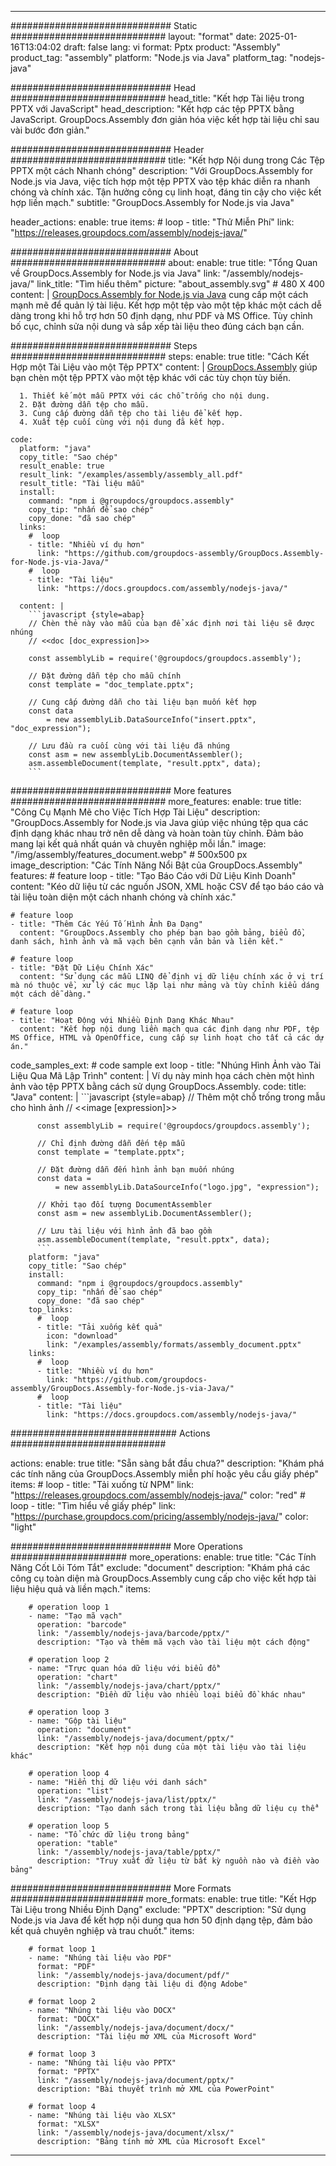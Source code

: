 



---
############################# Static ############################
layout: "format"
date:  2025-01-16T13:04:02
draft: false
lang: vi
format: Pptx
product: "Assembly"
product_tag: "assembly"
platform: "Node.js via Java"
platform_tag: "nodejs-java"

############################# Head ############################
head_title: "Kết hợp Tài liệu trong PPTX với JavaScript"
head_description: "Kết hợp các tệp PPTX bằng JavaScript. GroupDocs.Assembly đơn giản hóa việc kết hợp tài liệu chỉ sau vài bước đơn giản."

############################# Header ############################
title: "Kết hợp Nội dung trong Các Tệp PPTX một cách Nhanh chóng" 
description: "Với GroupDocs.Assembly for Node.js via Java, việc tích hợp một tệp PPTX vào tệp khác diễn ra nhanh chóng và chính xác. Tận hưởng công cụ linh hoạt, đáng tin cậy cho việc kết hợp liền mạch."
subtitle: "GroupDocs.Assembly for Node.js via Java" 

header_actions:
  enable: true
  items:
    #  loop
    - title: "Thử Miễn Phí"
      link: "https://releases.groupdocs.com/assembly/nodejs-java/"
      
############################# About ############################
about:
    enable: true
    title: "Tổng Quan về GroupDocs.Assembly for Node.js via Java"
    link: "/assembly/nodejs-java/"
    link_title: "Tìm hiểu thêm"
    picture: "about_assembly.svg" # 480 X 400
    content: |
       [GroupDocs.Assembly for Node.js via Java](/assembly/nodejs-java/) cung cấp một cách mạnh mẽ để quản lý tài liệu. Kết hợp một tệp vào một tệp khác một cách dễ dàng trong khi hỗ trợ hơn 50 định dạng, như PDF và MS Office. Tùy chỉnh bố cục, chỉnh sửa nội dung và sắp xếp tài liệu theo đúng cách bạn cần.

############################# Steps ############################
steps:
    enable: true
    title: "Cách Kết Hợp một Tài Liệu vào một Tệp PPTX"
    content: |
      [GroupDocs.Assembly](/assembly/nodejs-java/) giúp bạn chèn một tệp PPTX vào một tệp khác với các tùy chọn tùy biến.
      
      1. Thiết kế một mẫu PPTX với các chỗ trống cho nội dung.
      2. Đặt đường dẫn tệp cho mẫu.
      3. Cung cấp đường dẫn tệp cho tài liệu để kết hợp.
      4. Xuất tệp cuối cùng với nội dung đã kết hợp.
   
    code:
      platform: "java"
      copy_title: "Sao chép"
      result_enable: true
      result_link: "/examples/assembly/assembly_all.pdf"
      result_title: "Tài liệu mẫu"
      install:
        command: "npm i @groupdocs/groupdocs.assembly"
        copy_tip: "nhấn để sao chép"
        copy_done: "đã sao chép"
      links:
        #  loop
        - title: "Nhiều ví dụ hơn"
          link: "https://github.com/groupdocs-assembly/GroupDocs.Assembly-for-Node.js-via-Java/"
        #  loop
        - title: "Tài liệu"
          link: "https://docs.groupdocs.com/assembly/nodejs-java/"
          
      content: |
        ```javascript {style=abap}
        // Chèn thẻ này vào mẫu của bạn để xác định nơi tài liệu sẽ được nhúng
        // <<doc [doc_expression]>>
    
        const assemblyLib = require('@groupdocs/groupdocs.assembly');

        // Đặt đường dẫn tệp cho mẫu chính
        const template = "doc_template.pptx";

        // Cung cấp đường dẫn cho tài liệu bạn muốn kết hợp
        const data 
            = new assemblyLib.DataSourceInfo("insert.pptx", "doc_expression");

        // Lưu đầu ra cuối cùng với tài liệu đã nhúng
        const asm = new assemblyLib.DocumentAssembler();
        asm.assembleDocument(template, "result.pptx", data);
        ```           

############################# More features ############################
more_features:
  enable: true
  title: "Công Cụ Mạnh Mẽ cho Việc Tích Hợp Tài Liệu"
  description: "GroupDocs.Assembly for Node.js via Java giúp việc nhúng tệp qua các định dạng khác nhau trở nên dễ dàng và hoàn toàn tùy chỉnh. Đảm bảo mang lại kết quả nhất quán và chuyên nghiệp mỗi lần."
  image: "/img/assembly/features_document.webp" # 500x500 px
  image_description: "Các Tính Năng Nổi Bật của GroupDocs.Assembly"
  features:
    # feature loop
    - title: "Tạo Báo Cáo với Dữ Liệu Kinh Doanh"
      content: "Kéo dữ liệu từ các nguồn JSON, XML hoặc CSV để tạo báo cáo và tài liệu toàn diện một cách nhanh chóng và chính xác."

    # feature loop
    - title: "Thêm Các Yếu Tố Hình Ảnh Đa Dạng"
      content: "GroupDocs.Assembly cho phép bạn bao gồm bảng, biểu đồ, danh sách, hình ảnh và mã vạch bên cạnh văn bản và liên kết."

    # feature loop
    - title: "Đặt Dữ Liệu Chính Xác"
      content: "Sử dụng các mẫu LINQ để định vị dữ liệu chính xác ở vị trí mà nó thuộc về, xử lý các mục lặp lại như mảng và tùy chỉnh kiểu dáng một cách dễ dàng."

    # feature loop
    - title: "Hoạt Động với Nhiều Định Dạng Khác Nhau"
      content: "Kết hợp nội dung liền mạch qua các định dạng như PDF, tệp MS Office, HTML và OpenOffice, cung cấp sự linh hoạt cho tất cả các dự án."
      
  code_samples_ext:
    # code sample ext loop
    - title: "Nhúng Hình Ảnh vào Tài Liệu Qua Mã Lập Trình"
      content: |
        Ví dụ này minh họa cách chèn một hình ảnh vào tệp PPTX bằng cách sử dụng GroupDocs.Assembly.
      code:
        title: "Java"
        content: |
          ```javascript {style=abap}
          // Thêm một chỗ trống trong mẫu cho hình ảnh
          // <<image [expression]>>
          
          const assemblyLib = require('@groupdocs/groupdocs.assembly');

          // Chỉ định đường dẫn đến tệp mẫu
          const template = "template.pptx";

          // Đặt đường dẫn đến hình ảnh bạn muốn nhúng
          const data =
              = new assemblyLib.DataSourceInfo("logo.jpg", "expression");

          // Khởi tạo đối tượng DocumentAssembler
          const asm = new assemblyLib.DocumentAssembler();

          // Lưu tài liệu với hình ảnh đã bao gồm
          asm.assembleDocument(template, "result.pptx", data);
          ```
        platform: "java"
        copy_title: "Sao chép"
        install:
          command: "npm i @groupdocs/groupdocs.assembly"
          copy_tip: "nhấn để sao chép"
          copy_done: "đã sao chép"
        top_links:
          #  loop
          - title: "Tải xuống kết quả"
            icon: "download"
            link: "/examples/assembly/formats/assembly_document.pptx"
        links:
          #  loop
          - title: "Nhiều ví dụ hơn"
            link: "https://github.com/groupdocs-assembly/GroupDocs.Assembly-for-Node.js-via-Java/"
          #  loop
          - title: "Tài liệu"
            link: "https://docs.groupdocs.com/assembly/nodejs-java/"
            

            


############################## Actions ############################

actions:
  enable: true
  title: "Sẵn sàng bắt đầu chưa?"
  description: "Khám phá các tính năng của GroupDocs.Assembly miễn phí hoặc yêu cầu giấy phép"
  items:
    #  loop
    - title: "Tải xuống từ NPM"
      link: "https://releases.groupdocs.com/assembly/nodejs-java/"
      color: "red"
        #  loop
    - title: "Tìm hiểu về giấy phép"
      link: "https://purchase.groupdocs.com/pricing/assembly/nodejs-java/"
      color: "light"


############################# More Operations #####################
more_operations:
    enable: true
    title: "Các Tính Năng Cốt Lõi Tóm Tắt"
    exclude: "document"
    description: "Khám phá các công cụ toàn diện mà GroupDocs.Assembly cung cấp cho việc kết hợp tài liệu hiệu quả và liền mạch."
    items: 
          
        # operation loop 1
        - name: "Tạo mã vạch"
          operation: "barcode"
          link: "/assembly/nodejs-java/barcode/pptx/"
          description: "Tạo và thêm mã vạch vào tài liệu một cách động"

        # operation loop 2
        - name: "Trực quan hóa dữ liệu với biểu đồ"
          operation: "chart"
          link: "/assembly/nodejs-java/chart/pptx/"
          description: "Điền dữ liệu vào nhiều loại biểu đồ khác nhau"

        # operation loop 3
        - name: "Gộp tài liệu"
          operation: "document"
          link: "/assembly/nodejs-java/document/pptx/"
          description: "Kết hợp nội dung của một tài liệu vào tài liệu khác"

        # operation loop 4
        - name: "Hiển thị dữ liệu với danh sách"
          operation: "list"
          link: "/assembly/nodejs-java/list/pptx/"
          description: "Tạo danh sách trong tài liệu bằng dữ liệu cụ thể"

        # operation loop 5
        - name: "Tổ chức dữ liệu trong bảng"
          operation: "table"
          link: "/assembly/nodejs-java/table/pptx/"
          description: "Truy xuất dữ liệu từ bất kỳ nguồn nào và điền vào bảng"
         
          
############################# More Formats ########################
more_formats:
    enable: true
    title: "Kết Hợp Tài Liệu trong Nhiều Định Dạng"
    exclude: "PPTX"
    description: "Sử dụng Node.js via Java để kết hợp nội dung qua hơn 50 định dạng tệp, đảm bảo kết quả chuyên nghiệp và trau chuốt."
    items: 
          
        # format loop 1
        - name: "Nhúng tài liệu vào PDF"
          format: "PDF"
          link: "/assembly/nodejs-java/document/pdf/"
          description: "Định dạng tài liệu di động Adobe"
          
        # format loop 2
        - name: "Nhúng tài liệu vào DOCX"
          format: "DOCX"
          link: "/assembly/nodejs-java/document/docx/"
          description: "Tài liệu mở XML của Microsoft Word"
          
        # format loop 3
        - name: "Nhúng tài liệu vào PPTX"
          format: "PPTX"
          link: "/assembly/nodejs-java/document/pptx/"
          description: "Bài thuyết trình mở XML của PowerPoint"
          
        # format loop 4
        - name: "Nhúng tài liệu vào XLSX"
          format: "XLSX"
          link: "/assembly/nodejs-java/document/xlsx/"
          description: "Bảng tính mở XML của Microsoft Excel"


          

---